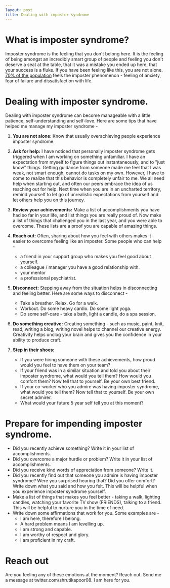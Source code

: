 ```yaml
---
layout: post
title: Dealing with imposter syndrome
---
```


# What is imposter syndrome? 
Imposter syndrome is the feeling that you don't belong here. It is the feeling of being amongst an incredibly smart group of people and feeling you don't deserve a seat at the table, that it was a mistake you ended up here, that your success is a fluke. 
If you have been feeling like this, you are not alone. [70% of the population](https://so06.tci-thaijo.org/index.php/IJBS/article/view/521) feels the imposter phenomenon - feeling of anxiety, fear of failure and dissatisfaction with life. 



# Dealing with imposter syndrome.
Dealing with imposter syndrome can become manageable with a little patience, self-understanding and self-love. Here are some tips that have helped me manage my imposter syndrome - 

1. **You are not alone**: Know that usually overachieving people experience imposter syndrome.

1. **Ask for help:** I have noticed that personally imposter syndrome gets triggered when I am working on something unfamiliar. I have an expectation from myself to figure things out instantaneously, and to "just know" things. Getting guidance from someone made me feel that I was weak, not smart enough, cannot do tasks on my own. However, I have to come to realize that this behavior is completely unfair to me. We all need help when starting out, and often our peers embrace the idea of us reaching out for help. Next time when you are in an uncharted territory, remind yourself to let go of unrealistic expectations from yourself and let others help you on this journey.

1. **Review your achievements:** Make a list of accomplishments you have had so far in your life, and list things you are really proud of. Now make a list of things that challenged you in the last year, and you were able to overcome. These lists are a proof you are capable of amazing things. 

1. **Reach out:** Often, sharing about how you feel with others makes it easier to overcome feeling like an imposter. Some people who can help -
    - a friend in your support group who makes you feel good about yourself.
    - a colleague / manager you have a good relationship with.
    - your mentor 
    - a professional psychiatrist. 
    
1. **Disconnect:** Stepping away from the situation helps in disconnecting and feeling better. Here are some ways to disconnect - 
    - Take a breather. Relax. Go for a walk.
    - Workout. Do some heavy cardio. Do some light yoga.
    - Do some self-care - take a bath, light a candle, do a spa session.
    
1. **Do something creative:** Creating something - such as music, paint, knit, read, writing a blog, writing novel helps to channel our creative energy. Creativity helps unclog your brain and gives you the confidence in your ability to produce craft.

1. **Step in their shoes:** 
    - If you were hiring someone with these achievements, how proud would you feel to have them on your team?
    - If your friend was in a similar situation and told you about their imposter syndrome, what would you tell them? How would you comfort them? Now tell that to yourself. Be your own best friend.
    - If your co-worker who you admire was having imposter syndrome, what would you tell them? Now tell that to yourself. Be your own secret admirer. 
    - What would your future 5 year self tell you at this moment?


# Prepare for impending imposter syndrome. 

- Did you recently achieve something?  Write it in your list of accomplishments.
- Did you overcome a major hurdle or problem? Write it in your list of accomplishments.
- Did you receive kind words of appreciation from someone? Write it. 
- Did you recently find out that someone you admire is having imposter syndrome? Were you surprised hearing that? Did you offer comfort? Write down what you said and how you felt. This will be helpful when you experience imposter syndrome yourself. 
- Make a list of things that makes you feel better - taking a walk, lighting candles, watching your favorite TV show (FRIENDS), talking to a friend. This will be helpful to nurture you in the time of need.
- Write down some affirmations that work for you. Some examples are -
    - I am here, therefore I belong. 
    - A hard problem means I am levelling up. 
    - I am strong and capable.
    - I am worthy of respect and glory.
    - I am proficient in my craft.


# Reach out
Are you feeling any of these emotions at the moment? Reach out. Send me a message at twitter.com/shrutikapoor08. I am here for you. 
